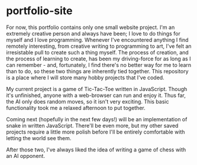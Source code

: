 # portfolio-site

For now, this portfolio contains only one small website project. I'm an extremely creative person and always have been; I love to do things for myself and I love programming. Whenever I've encountered anything I find remotely interesting, from creative writing to programming to art, I've felt an irresistable pull to create such a thing myself. The process of creation, and the process of learning to create, has been my driving-force for as long as I can remember - and, fortunately, I find there's no better way for me to learn than to do, so these two things are inherently tied together. This repository is a place where I will store many hobby projects that I've coded.

My current project is a game of Tic-Tac-Toe written in JavaScript. Though it's unfinished, anyone with a web-browser can run and enjoy it. Thus far, the AI only does random moves, so it isn't very exciting. This basic functionality took me a relaxed afternoon to put together.

Coming next (hopefully in the next few days!) will be an implementation of snake in written JavaScript. There'll be even more, but my other saved projects require a little more polish before I'll be entirely comfortable with letting the world see them.

After those two, I've always liked the idea of writing a game of chess with an AI opponent.
